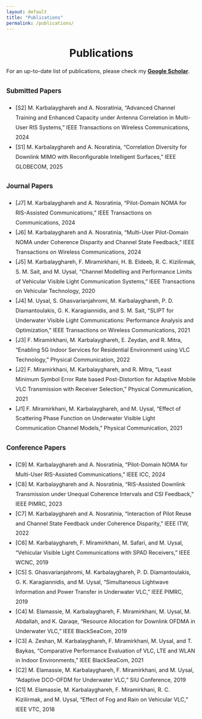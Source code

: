 ```yaml
---
layout: default
title: "Publications"
permalink: /publications/
---
```


<h1 style="text-align: center;">Publications</h1>

<div style="max-width: 1000px; margin: 1rem auto; font-size: 0.9rem; line-height: 1.8; text-align: left;">

  <p>
    For an up-to-date list of publications, please check my
    <strong><a href="https://scholar.google.com/citations?user=DRw2sL8AAAAJ&hl=en" target="_blank">Google Scholar</a></strong>.
  </p>

  <h3>Submitted Papers</h3>
  <ul class="no-bullets">
    <li>[S2] M. Karbalayghareh and A. Nosratinia, “Advanced Channel Training and Enhanced Capacity under Antenna Correlation in Multi-User RIS Systems,” IEEE Transactions on Wireless Communications, 2024</li>
    <li>[S1] M. Karbalayghareh and A. Nosratinia, “Correlation Diversity for Downlink MIMO with Reconfigurable Intelligent Surfaces,” IEEE GLOBECOM, 2025</li>
  </ul>

  <h3>Journal Papers</h3>
  <ul class="no-bullets">
    <li>[J7] M. Karbalayghareh and A. Nosratinia, “Pilot-Domain NOMA for RIS-Assisted Communications,” IEEE Transactions on Communications, 2024</li>
    <li>[J6] M. Karbalayghareh and A. Nosratinia, “Multi-User Pilot-Domain NOMA under Coherence Disparity and Channel State Feedback,” IEEE Transactions on Wireless Communications, 2024</li>
    <li>[J5] M. Karbalayghareh, F. Miramirkhani, H. B. Eldeeb, R. C. Kizilirmak, S. M. Sait, and M. Uysal, “Channel Modelling and Performance Limits of Vehicular Visible Light Communication Systems,” IEEE Transactions on Vehicular Technology, 2020</li>
    <li>[J4] M. Uysal, S. Ghasvarianjahromi, M. Karbalayghareh, P. D. Diamantoulakis, G. K. Karagiannidis, and S. M. Sait, “SLIPT for Underwater Visible Light Communications: Performance Analysis and Optimization,” IEEE Transactions on Wireless Communications, 2021</li>
    <li>[J3] F. Miramirkhani, M. Karbalayghareh, E. Zeydan, and R. Mitra, “Enabling 5G Indoor Services for Residential Environment using VLC Technology,” Physical Communication, 2022</li>
    <li>[J2] F. Miramirkhani, M. Karbalayghareh, and R. Mitra, “Least Minimum Symbol Error Rate based Post-Distortion for Adaptive Mobile VLC Transmission with Receiver Selection,” Physical Communication, 2021</li>
    <li>[J1] F. Miramirkhani, M. Karbalayghareh, and M. Uysal, “Effect of Scattering Phase Function on Underwater Visible Light Communication Channel Models,” Physical Communication, 2021</li>
  </ul>

  <h3>Conference Papers</h3>
  <ul class="no-bullets">
    <li>[C9] M. Karbalayghareh and A. Nosratinia, “Pilot-Domain NOMA for Multi-User RIS-Assisted Communications,” IEEE ICC, 2024</li>
    <li>[C8] M. Karbalayghareh and A. Nosratinia, “RIS-Assisted Downlink Transmission under Unequal Coherence Intervals and CSI Feedback,” IEEE PIMRC, 2023</li>
    <li>[C7] M. Karbalayghareh and A. Nosratinia, “Interaction of Pilot Reuse and Channel State Feedback under Coherence Disparity,” IEEE ITW, 2022</li>
    <li>[C6] M. Karbalayghareh, F. Miramirkhani, M. Safari, and M. Uysal, “Vehicular Visible Light Communications with SPAD Receivers,” IEEE WCNC, 2019</li>
    <li>[C5] S. Ghasvarianjahromi, M. Karbalayghareh, P. D. Diamantoulakis, G. K. Karagiannidis, and M. Uysal, “Simultaneous Lightwave Information and Power Transfer in Underwater VLC,” IEEE PIMRC, 2019</li>
    <li>[C4] M. Elamassie, M. Karbalayghareh, F. Miramirkhani, M. Uysal, M. Abdallah, and K. Qaraqe, “Resource Allocation for Downlink OFDMA in Underwater VLC,” IEEE BlackSeaCom, 2019</li>
    <li>[C3] A. Zeshan, M. Karbalayghareh, F. Miramirkhani, M. Uysal, and T. Baykas, “Comparative Performance Evaluation of VLC, LTE and WLAN in Indoor Environments,” IEEE BlackSeaCom, 2021</li>
    <li>[C2] M. Elamassie, M. Karbalayghareh, F. Miramirkhani, and M. Uysal, “Adaptive DCO-OFDM for Underwater VLC,” SIU Conference, 2019</li>
    <li>[C1] M. Elamassie, M. Karbalayghareh, F. Miramirkhani, R. C. Kizilirmak, and M. Uysal, “Effect of Fog and Rain on Vehicular VLC,” IEEE VTC, 2018</li>
  </ul>

</div>

